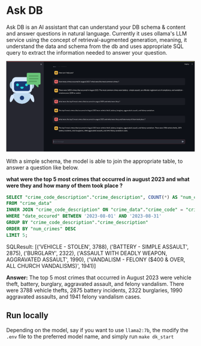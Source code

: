 # Ask DB

Ask DB is an AI assistant that can understand your DB schema & content and answer questions in natural language.
Currently it uses ollama's LLM service using the concept of retrieval-augmented generation, meaning, it understand the data and schema from the db and uses appropriate SQL query to extract the information needed to answer your question.

![Sample](./etc/sample.png)

With a simple schema, the model is able to join the appropriate table, to answer a question like below.

**what were the top 5 most crimes that occurred in august 2023 and what were they and how many of them took place ?**

```sql
SELECT "crime_code_description"."crime_description", COUNT(*) AS "num_crimes"
FROM "crime_data"
INNER JOIN "crime_code_description" ON "crime_data"."crime_code" = "crime_code_description"."crime_code"
WHERE "date_occured" BETWEEN '2023-08-01' AND '2023-08-31'
GROUP BY "crime_code_description"."crime_description"
ORDER BY "num_crimes" DESC
LIMIT 5;
```
SQLResult: [('VEHICLE - STOLEN', 3788), ('BATTERY - SIMPLE ASSAULT', 2875), ('BURGLARY', 2322), ('ASSAULT WITH DEADLY WEAPON, AGGRAVATED ASSAULT', 1990), ('VANDALISM - FELONY ($400 & OVER, ALL CHURCH VANDALISMS)', 1941)]

**Answer:** The top 5 most crimes that occurred in August 2023 were vehicle theft, battery, burglary, aggravated assault, and felony vandalism. There were 3788 vehicle thefts, 2875 battery incidents, 2322 burglaries, 1990 aggravated assaults, and 1941 felony vandalism cases.


## Run locally

Depending on the model, say if you want to use `llama2:7b`, the modify the `.env` file to the preferred model name, and simply run `make dk_start`
